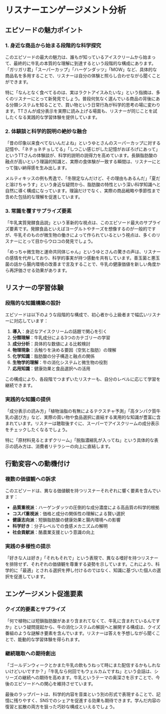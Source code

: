 # リスナーエンゲージメント分析

## エピソードの魅力ポイント

### 1. 身近な商品から始まる段階的な科学探究

このエピソードの最大の魅力は、誰もが知っているアイスクリームから始まって、最終的に牛乳の本質的な理解に到達するという段階的な構成にあります。「ガリガリ君」「スーパーカップ」「ハーゲンダッツ」「MOW」など、具体的な商品名を多用することで、リスナーは自分の体験と照らし合わせながら聞くことができます。

特に「なんとなく食べてるのは、実はラクトアイスみたいな」という指摘は、多くのリスナーにとって新発見でしょう。普段何気なく選んでいる商品の背後にある分類システムを知ることで、買い物という日常行為が科学的思考の場に変わります。TTさんが成分表示を実際に読み上げる場面も、リスナーが同じことを試したくなる実践的な学習体験を提供しています。

### 2. 体験談と科学的説明の絶妙な融合

「昔の印象以来食べてないんだよね」というゆとさんのスーパーカップに対する記憶や、「ネチョネチョしてる」「しつこい感じがした記憶がおぼろげにあって」というTTさんの体験談が、科学的説明の説得力を高めています。長鎖脂肪酸の融点が高いという理論的知識と、実際の食体験が一致する瞬間は、リスナーにとって強い納得感を生み出します。

メルティキッスの例も秀逸で、「冬限定なんだけど、その理由もあるんだ」「夏だと溶けちゃうす」という身近な疑問から、脂肪酸の特性という深い科学知識へと自然に導く構成になっています。理論だけでなく、実際の商品戦略や季節性まで含めた包括的な理解を促進しています。

### 3. 常識を覆すサプライズ要素

「牛乳実質発酵食品説」という革新的な視点は、このエピソード最大のサプライズ要素です。発酵食品といえばヨーグルトやチーズを想像するのが一般的ですが、牛乳そのものが微生物の働きによって作られているという視点は、多くのリスナーにとって目からウロコの発見でしょう。

「めっちゃ微生物と運命共同体じゃん」というゆとさんの驚きの声は、リスナーの感情を代弁しており、科学的事実が持つ感動を共有しています。善玉菌と悪玉菌の話から腸内環境の改善まで言及することで、牛乳の健康価値を新しい角度から再評価させる効果があります。

## リスナーの学習体験

### 段階的な知識構築の設計

エピソードは以下のような段階的な構成で、初心者から上級者まで幅広いリスナーに対応しています：

1. **導入**：身近なアイスクリームの話題で関心を引く
2. **分類理解**：牛乳成分による3つのカテゴリーの学習
3. **成分分析**：具体的な数値による比較検討
4. **物理現象**：舌触りを決める要因（空気と脂肪）の理解
5. **化学知識**：脂肪酸の分子構造と融点の関係
6. **生物学的理解**：牛の消化システムと微生物の役割
7. **応用知識**：健康効果と食品選択への活用

この構成により、各段階でつまずいたリスナーも、自分のレベルに応じて学習を継続できます。

### 実践的な知識の提供

「成分表示の読み方」「植物油脂の有無によるテクスチャ予測」「高タンパク質牛乳の選び方」など、実際の買い物や食品選択に直結する実用的な知識が豊富に含まれています。リスナーは聴取後すぐに、スーパーでアイスクリームの成分表示をチェックしたくなるでしょう。

特に「原材料見るとまずクリーム」「脱脂濃縮乳が入ってね」という具体的な表示の読み方は、消費者リテラシーの向上に直結します。

## 行動変容への動機付け

### 複数の価値観への訴求

このエピソードは、異なる価値観を持つリスナーそれぞれに響く要素を含んでいます：

- **品質重視派**：ハーゲンダッツの圧倒的な成分濃度による高品質の科学的根拠
- **コスパ重視派**：価格と成分の関係性の理解による賢い選択
- **健康志向派**：短鎖脂肪酸の健康効果と腸内環境への影響
- **科学好き**：分子レベルでの食感メカニズムの解明
- **社会貢献派**：酪農業支援という意識の向上

### 実践の多様性の提示

「好きな人は好き」「それもそれで」という表現で、異なる嗜好を持つリスナーを排除せず、それぞれの価値観を尊重する姿勢を示しています。これにより、科学的に「最適」とされる選択を押し付けるのではなく、知識に基づいた個人の選択を促進しています。

## エンゲージメント促進要素

### クイズ的要素とサプライズ

「何で植物には短鎖脂肪酸があまり含まれてなくて、牛乳に含まれているんですか」という疑問提起から、牛の消化システムの解説へと展開する構成は、クイズ番組のような謎解き要素を含んでいます。リスナーは答えを予想しながら聞くことで、能動的な学習体験を得られます。

### 継続聴取への期待創出

「ゴールデンウィークとかまた牛乳の飲もうねって時にまた配信するかもしれないけどいいですか？」「牛乳なら何回でもウェルカムですね」という会話は、シリーズの継続への期待を高めます。牛乳というテーマの奥深さを示すことで、今後のエピソードへの関心を維持させています。

最後のラップパートは、科学的内容を音楽という別の形式で表現することで、記憶に残りやすく、SNSでのシェアを促進する効果も期待できます。学んだ内容の復習と拡散の両方を狙った巧妙な構成といえるでしょう。